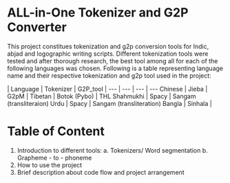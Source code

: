 # ALL-in-One Tokenizer and G2P Converter

This project constitues tokenization and g2p conversion tools for Indic, abjad and logographic writing scripts. Different tokenization tools were tested and after thorough research, the best tool among all for each of the following languages was chosen. Following is a table representing language name and their respective tokenization and g2p tool used in the project:

| Language | Tokenizer | G2P_tool |
--- | --- | --- | ---
Chinese | Jieba | G2pM |
Tibetan | Botok (Pybo) | THL
Shahmukhi | Spacy | Sangam (transliteraion)
Urdu | Spacy | Sangam (transliteration)
Bangla |
Sinhala | 

# Table of Content

1. Introduction to different tools:
    a. Tokenizers/ Word segmentation
    b. Grapheme - to - phoneme 
2. How to use the project
3. Brief description about code flow and project arrangement

